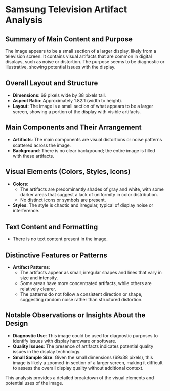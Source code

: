 # Samsung Television Artifact Analysis

## Summary of Main Content and Purpose
The image appears to be a small section of a larger display, likely from a television screen. It contains visual artifacts that are common in digital displays, such as noise or distortion. The purpose seems to be diagnostic or illustrative, showing potential issues with the display.

## Overall Layout and Structure
- **Dimensions**: 69 pixels wide by 38 pixels tall.
- **Aspect Ratio**: Approximately 1.82:1 (width to height).
- **Layout**: The image is a small section of what appears to be a larger screen, showing a portion of the display with visible artifacts.

## Main Components and Their Arrangement
- **Artifacts**: The main components are visual distortions or noise patterns scattered across the image.
- **Background**: There is no clear background; the entire image is filled with these artifacts.

## Visual Elements (Colors, Styles, Icons)
- **Colors**:
  - The artifacts are predominantly shades of gray and white, with some darker areas that suggest a lack of uniformity in color distribution.
  - No distinct icons or symbols are present.
- **Styles**: The style is chaotic and irregular, typical of display noise or interference.

## Text Content and Formatting
- There is no text content present in the image.

## Distinctive Features or Patterns
- **Artifact Patterns**:
  - The artifacts appear as small, irregular shapes and lines that vary in size and intensity.
  - Some areas have more concentrated artifacts, while others are relatively clearer.
  - The patterns do not follow a consistent direction or shape, suggesting random noise rather than structured distortion.

## Notable Observations or Insights About the Design
- **Diagnostic Use**: This image could be used for diagnostic purposes to identify issues with display hardware or software.
- **Quality Issues**: The presence of artifacts indicates potential quality issues in the display technology.
- **Small Sample Size**: Given the small dimensions (69x38 pixels), this image is likely a zoomed-in section of a larger screen, making it difficult to assess the overall display quality without additional context.

This analysis provides a detailed breakdown of the visual elements and potential uses of the image.